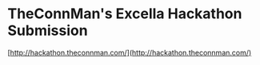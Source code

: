 # TheConnMan's Excella Hackathon Submission
[http://hackathon.theconnman.com/](http://hackathon.theconnman.com/)
